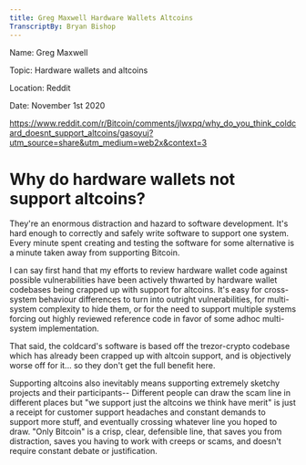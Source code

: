```yaml
---
title: Greg Maxwell Hardware Wallets Altcoins
TranscriptBy: Bryan Bishop
---
```


Name: Greg Maxwell

Topic: Hardware wallets and altcoins

Location: Reddit

Date: November 1st 2020

https://www.reddit.com/r/Bitcoin/comments/jlwxpq/why_do_you_think_coldcard_doesnt_support_altcoins/gasoyuj?utm_source=share&utm_medium=web2x&context=3

# Why do hardware wallets not support altcoins?

They're an enormous distraction and hazard to software development. It's hard enough to correctly and safely write software to support one system. Every minute spent creating and testing the software for some alternative is a minute taken away from supporting Bitcoin.

I can say first hand that my efforts to review hardware wallet code against possible vulnerabilities have been actively thwarted by hardware wallet codebases being crapped up with support for altcoins. It's easy for cross-system behaviour differences to turn into outright vulnerabilities, for multi-system complexity to hide them, or for the need to support multiple systems forcing out highly reviewed reference code in favor of some adhoc multi-system implementation.

That said, the coldcard's software is based off the trezor-crypto codebase which has already been crapped up with altcoin support, and is objectively worse off for it... so they don't get the full benefit here.

Supporting altcoins also inevitably means supporting extremely sketchy projects and their participants-- Different people can draw the scam line in different places but "we support just the altcoins we think have merit" is just a receipt for customer support headaches and constant demands to support more stuff, and eventually crossing whatever line you hoped to draw. "Only Bitcoin" is a crisp, clear, defensible line, that saves you from distraction, saves you having to work with creeps or scams, and doesn't require constant debate or justification.
